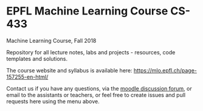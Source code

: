 # EPFL Machine Learning Course CS-433
Machine Learning Course, Fall 2018

Repository for all lecture notes, labs and projects - resources, code templates and solutions.

The course website and syllabus is available here: https://mlo.epfl.ch/page-157255-en-html/

Contact us if you have any questions, via the [moodle discussion forum](https://moodle.epfl.ch/course/view.php?id=14221), or email to the assistants or teachers, or feel free to create issues and pull requests here using the menu above.
